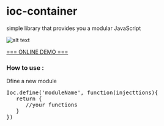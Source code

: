 # ioc-container
 simple library that provides you a modular JavaScript 
 
![alt text](http://s9.picofile.com/file/8328479284/ioc_container_view.jpg)


[=== ONLINE DEMO ===](http://htmlpreview.github.io/?https://github.com/abizebel/ioc-container/blob/master/index.html)

<h3>How to use :</h3>
  <p>Dfine a new module</p> 
<pre>
Ioc.define('moduleName', function(injecttions){
   return {
      //your functions
   }
})
</pre>
